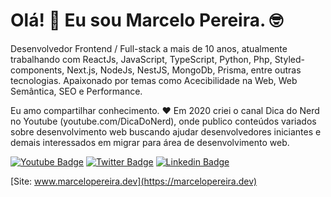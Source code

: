 # Olá! 👋 Eu sou Marcelo Pereira. 🤓

Desenvolvedor Frontend / Full-stack a mais de 10 anos, atualmente trabalhando com ReactJs, JavaScript, TypeScript, Python, Php, Styled-components, Next.js, NodeJs, NestJS, MongoDb, Prisma, entre outras tecnologias. Apaixonado por temas como Acecibilidade na Web, Web Semântica, SEO e Performance. 

Eu amo compartilhar conhecimento. ♥ Em 2020 criei o canal Dica do Nerd no Youtube (youtube.com/DicaDoNerd), onde publico conteúdos variados sobre desenvolvimento web buscando ajudar desenvolvedores iniciantes e demais interessados em migrar para área de desenvolvimento web.

[![Youtube Badge](https://img.shields.io/badge/-Youtube-FF0000?style=flat-square&labelColor=FF0000&logo=youtube&logoColor=white&link=https://www.youtube.com/channel/UCjsX4DU9LnNYUC2366_wJkw?view_as=subscriber)](https://www.youtube.com/channel/UCjsX4DU9LnNYUC2366_wJkw?view_as=subscriber)
[![Twitter Badge](https://img.shields.io/badge/-Twitter-1ca0f1?style=flat-square&labelColor=1ca0f1&logo=twitter&logoColor=white&link=https://twitter.com/marcelopoars)](https://twitter.com/marcelopoars)
[![Linkedin Badge](https://img.shields.io/badge/-LinkedIn-blue?style=flat-square&logo=Linkedin&logoColor=white&link=https://www.linkedin.com/in/marcelopoars)](https://www.linkedin.com/in/marcelopoars)


[Site: www.marcelopereira.dev](https://marcelopereira.dev)
